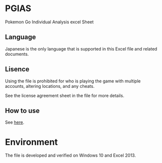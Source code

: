 # PGIAS
Pokemon Go Individual Analysis excel Sheet

## Language
Japanese is the only language that is supported in this Excel file and related documents.

## Lisence
Using the file is prohibited for who is playing the game with multiple accounts, altering locations, and any cheats.

See the license agreement sheet in the file for more details.

## How to use
See [here](http://www.yujakudo.com/blogs/miscellany/entertainment/pgias1/).

# Environment
The file is developed and verified on Windows 10 and Excel 2013.